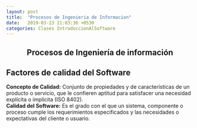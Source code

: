 ```yaml
---
layout: post
title:  "Procesos de Ingenieria de Informacion"
date:   2019-03-23 21:03:36 +0530
categories: Clases IntroduccionAlSoftware
---
```


<center><h2>Procesos de Ingeniería de información</h2></center>
<h2>Factores de calidad del Software</h2>
<p><b>Concepto de Calidad:</b> Conjunto de propiedades y de características de un producto o servicio, que le confieren aptitud para satisfacer una necesidad explícita o implícita (ISO 8402).<br>
<b>Calidad del Software:</b> Es el grado con el que un sistema, componente o proceso cumple los requerimientos especificados y las necesidades o expectativas del cliente o usuario.</p>
